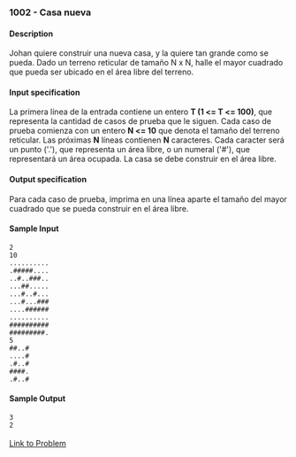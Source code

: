 ### **1002 - Casa nueva**<br/>
#### Description<br/>
Johan quiere construir una nueva casa, y la quiere tan grande como se pueda.
Dado un terreno reticular de tamaño N x N, halle el mayor cuadrado que pueda ser ubicado en el área libre del terreno. 
#### Input specification<br/>
La primera línea de la entrada contiene un entero **T (1 <= T <= 100)**, que representa la cantidad de casos de prueba que le siguen. Cada caso de prueba comienza con un entero **N <= 10** que denota el tamaño del terreno reticular. Las próximas **N** líneas contienen **N** caracteres. Cada caracter será un punto ('.'), que representa un área libre, o un numeral ('#'), que representará un área ocupada. La casa se debe construir en el área libre. 
#### Output specification<br/>
Para cada caso de prueba, imprima en una línea aparte el tamaño del mayor cuadrado que se pueda construir en el área libre. 
#### Sample Input<br/>
`2`<br/>
`10`<br/>
`..........`<br/>
`.#####....`<br/>
`..#..###..`<br/>
`...##.....`<br/>
`...#..#...`<br/>
`...#...###`<br/>
`....######`<br/>
`..........`<br/>
`##########`<br/>
`#########.`<br/>
`5`<br/>
`##..#`<br/>
`....#`<br/>
`.#..#`<br/>
`####.`<br/>
`.#..#`<br/>
#### Sample Output<br/>
`3`<br/>
`2`<br/>
<br/>
[Link to Problem](http://coj.uci.cu/24h/problem.xhtml?pid=1002)
